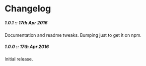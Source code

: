 # Changelog

##### **1.0.1** :: 17th Apr 2016

Documentation and readme tweaks. Bumping just to get it on npm.

##### **1.0.0** :: 17th Apr 2016

Initial release.